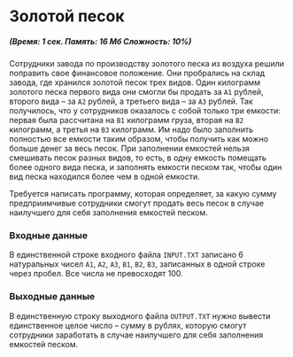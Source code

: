 # Золотой песок
##### _(Время: 1 сек. Память: 16 Мб Сложность: 10%)_

Сотрудники завода по производству золотого песка из воздуха решили поправить свое финансовое положение. Они пробрались на склад завода, где хранился золотой песок трех видов. Один килограмм золотого песка первого вида они смогли бы продать за `A1` рублей, второго вида – за `A2` рублей, а третьего вида – за `A3` рублей. Так получилось, что у сотрудников оказалось с собой только три емкости: первая была рассчитана на `B1` килограмм груза, вторая на `B2` килограмм, а третья на `B3` килограмм. Им надо было заполнить полностью все емкости таким образом, чтобы получить как можно больше денег за весь песок. При заполнении емкостей нельзя смешивать песок разных видов, то есть, в одну емкость помещать более одного вида песка, и заполнять емкости песком так, чтобы один вид песка находился более чем в одной емкости.

Требуется написать программу, которая определяет, за какую сумму предприимчивые сотрудники смогут продать весь песок в случае наилучшего для себя заполнения емкостей песком.

### Входные данные
В единственной строке входного файла `INPUT.TXT` записано 6 натуральных чисел `A1`, `A2`, `A3`, `B1`, `B2`, `B3`, записанных в одной строке через пробел. Все числа не превосходят 100.

### Выходные данные
В единственную строку выходного файла `OUTPUT.TXT` нужно вывести единственное целое число – сумму в рублях, которую смогут сотрудники заработать в случае наилучшего для себя заполнения емкостей песком.